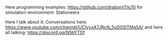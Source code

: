 Here programming examples: https://github.com/drabont7/ic10
for simulation environment: Stationeers

Here I talk about it: Conversations here: https://www.youtube.com/channel/UCIyyxA7JRcN_5oD0SlTMg5A/
and here all talking: https://discord.gg/N5bYTDf
